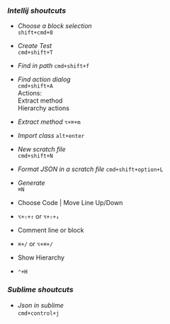 ### *Intellij shoutcuts*
* *Choose a block selection*  
`shift+cmd+8`

    
* *Create Test*  
`cmd+shift+T`

* *Find in path* 
`cmd+shift+f`

* *Find action dialog*  
`cmd+shift+A`  
Actions:   
Extract method  
Hierarchy actions

* *Extract method*
`⌥+⌘+m` 

* *Import class*
`alt+enter` 

* *New scratch file*  
`cmd+shift+N`  

* *Format JSON in a scratch file* 
`cmd+shift+option+L`  

* *Generate*  
`⌘N`

* Choose Code | Move Line Up/Down
* `⌥+⇧+↑` or `⌥+⇧+↓` 
  
* Comment line or block
* `⌘+/`  or `⌥+⌘+/`  

* Show Hierarchy
* `⌃+H`  
### *Sublime shoutcuts*
* *Json in sublime*  
`cmd+control+j`  
